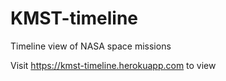 # KMST-timeline

Timeline view of NASA space missions

Visit https://kmst-timeline.herokuapp.com to view
